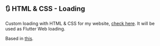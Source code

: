 ## 🔃 HTML & CSS - Loading 

Custom loading with HTML & CSS for my website, [check here](https://github.com/felipecastrosales/site). It will be used as Flutter Web loading.

Based in [this](https://codepen.io/AdamDipinto/pen/eYOaGvY).